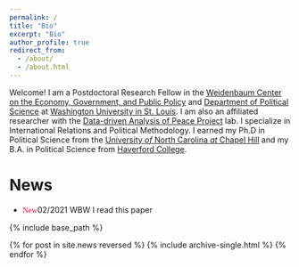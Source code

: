 ```yaml
---
permalink: /
title: "Bio"
excerpt: "Bio"
author_profile: true
redirect_from: 
  - /about/
  - /about.html
---
```


Welcome! I am a Postdoctoral Research Fellow in the
[Weidenbaum Center on the Economy, Government, and Public Policy](https://wc.wustl.edu/) 
and [Department of Political Science](https://polisci.wustl.edu/) at
[Washington University in St. Louis](https://wustl.edu/). I am also an
affiliated researcher with the [Data-driven Analysis of Peace Project](https://dapp-lab.org)
lab. I specialize in International Relations and Political Methodology. I earned
my Ph.D in Political Science from the
[University *of* North Carolina *at* Chapel Hill](https://www.unc.edu/) and my
B.A. in Political Science from [Haverford College](https://www.haverford.edu/).



# News

* <font face="verdana" color="#DC143C">New</font>02/2021 WBW I read this paper

<nbsp>

{% include base_path %}

{% for post in site.news reversed %}
  {% include archive-single.html %}
{% endfor %}

